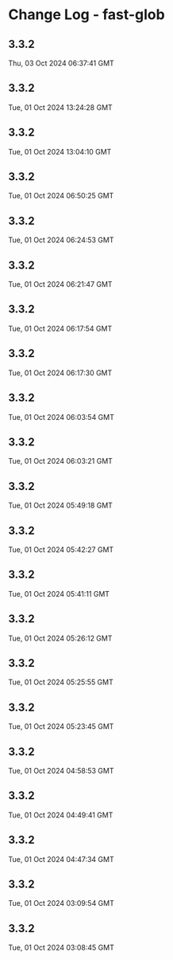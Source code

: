 # Change Log - fast-glob

<!-- This log was last generated on Thu, 03 Oct 2024 06:37:41 GMT and should not be manually modified. -->

<!-- Start content -->

## 3.3.2

Thu, 03 Oct 2024 06:37:41 GMT

## 3.3.2

Tue, 01 Oct 2024 13:24:28 GMT

## 3.3.2

Tue, 01 Oct 2024 13:04:10 GMT

## 3.3.2

Tue, 01 Oct 2024 06:50:25 GMT

## 3.3.2

Tue, 01 Oct 2024 06:24:53 GMT

## 3.3.2

Tue, 01 Oct 2024 06:21:47 GMT

## 3.3.2

Tue, 01 Oct 2024 06:17:54 GMT

## 3.3.2

Tue, 01 Oct 2024 06:17:30 GMT

## 3.3.2

Tue, 01 Oct 2024 06:03:54 GMT

## 3.3.2

Tue, 01 Oct 2024 06:03:21 GMT

## 3.3.2

Tue, 01 Oct 2024 05:49:18 GMT

## 3.3.2

Tue, 01 Oct 2024 05:42:27 GMT

## 3.3.2

Tue, 01 Oct 2024 05:41:11 GMT

## 3.3.2

Tue, 01 Oct 2024 05:26:12 GMT

## 3.3.2

Tue, 01 Oct 2024 05:25:55 GMT

## 3.3.2

Tue, 01 Oct 2024 05:23:45 GMT

## 3.3.2

Tue, 01 Oct 2024 04:58:53 GMT

## 3.3.2

Tue, 01 Oct 2024 04:49:41 GMT

## 3.3.2

Tue, 01 Oct 2024 04:47:34 GMT

## 3.3.2

Tue, 01 Oct 2024 03:09:54 GMT

## 3.3.2

Tue, 01 Oct 2024 03:08:45 GMT
